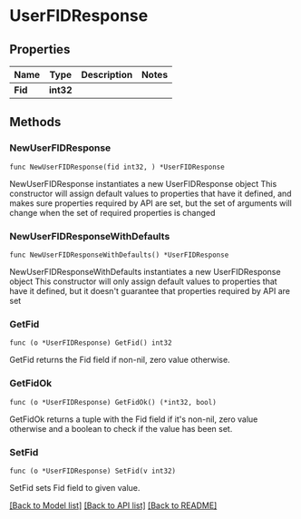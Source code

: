 # UserFIDResponse

## Properties

Name | Type | Description | Notes
------------ | ------------- | ------------- | -------------
**Fid** | **int32** |  | 

## Methods

### NewUserFIDResponse

`func NewUserFIDResponse(fid int32, ) *UserFIDResponse`

NewUserFIDResponse instantiates a new UserFIDResponse object
This constructor will assign default values to properties that have it defined,
and makes sure properties required by API are set, but the set of arguments
will change when the set of required properties is changed

### NewUserFIDResponseWithDefaults

`func NewUserFIDResponseWithDefaults() *UserFIDResponse`

NewUserFIDResponseWithDefaults instantiates a new UserFIDResponse object
This constructor will only assign default values to properties that have it defined,
but it doesn't guarantee that properties required by API are set

### GetFid

`func (o *UserFIDResponse) GetFid() int32`

GetFid returns the Fid field if non-nil, zero value otherwise.

### GetFidOk

`func (o *UserFIDResponse) GetFidOk() (*int32, bool)`

GetFidOk returns a tuple with the Fid field if it's non-nil, zero value otherwise
and a boolean to check if the value has been set.

### SetFid

`func (o *UserFIDResponse) SetFid(v int32)`

SetFid sets Fid field to given value.



[[Back to Model list]](../README.md#documentation-for-models) [[Back to API list]](../README.md#documentation-for-api-endpoints) [[Back to README]](../README.md)


